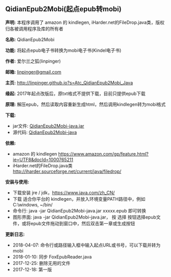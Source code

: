 QidianEpub2Mobi(起点epub转mobi)
-----------------------------------------
**声明:** 本程序调用了 amazon 的 kindlegen, iHarder.net的FileDrop.java类，版权归各被调用程序及库的所有者

**名称:** QidianEpub2Mobi

**功能:** 将起点epub电子书转换为mobi电子书(Kindel电子书)

**作者:** 爱尔兰之狐(linpinger)

**邮箱:** [linpinger@gmail.com](mailto:linpinger@gmail.com)

**主页:** <http://linpinger.github.io?s=Atc_QidianEpub2Mobi_Java>

**缘起:** 2017年起点改版后，原txt格式不提供下载，目前只提供epub下载

**原理:** 解压epub，然后读取内容重新生成html，然后调用kindlegen转为mobi格式

**下载:**
- jar文件: [QidianEpub2Mobi-java.jar](http://linpinger.qiniudn.com/prj/QidianEpub2Mobi-java.jar)
- 源代码: [QidianEpub2Mobi-java](https://github.com/linpinger/qidianepub2mobi-java)

**依赖:**
- amazon 的 kindlegen <https://www.amazon.com/gp/feature.html?ie=UTF8&docId=1000765211>
- iHarder.net的FileDrop.java类 <http://iharder.sourceforge.net/current/java/filedrop/>

**安装与使用:**
- 下载安装 jre / jdk，<https://www.java.com/zh_CN/>
- 下载 适合你平台的 kindlegen，并放入环境变量PATH路径中，例如C:\windows\, ~/bin/
- 命令行:  java -jar QidianEpub2Mobi-java.jar  xxxxx.epub 即可转换
- 图形界面: java -jar QidianEpub2Mobi-java.jar， 按 选择 按钮选择epub文件，或将epub文件拖动到窗口中，然后双击第一章或生成按钮

**更新日志:**
- 2018-04-07: 命令行或路径输入框中输入起点URL或书号，可以下载并转为mobi
- 2018-01-10: 同步 FoxEpubReader.java
- 2017-12-25: 删除无用的文件
- 2017-12-18: 第一版

